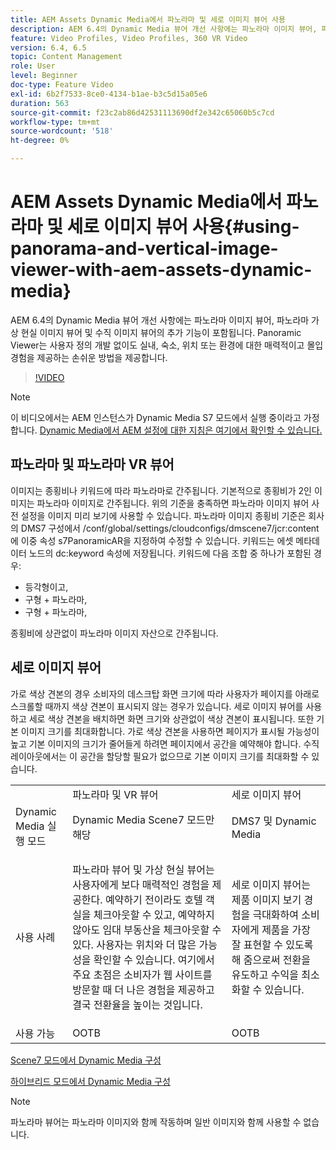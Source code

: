 ```yaml
---
title: AEM Assets Dynamic Media에서 파노라마 및 세로 이미지 뷰어 사용
description: AEM 6.4의 Dynamic Media 뷰어 개선 사항에는 파노라마 이미지 뷰어, 파노라마 가상 현실 이미지 뷰어 및 수직 이미지 뷰어의 추가 기능이 포함됩니다. Panoramic Viewer는 사용자 정의 개발 없이도 실내, 숙소, 위치 또는 환경에 대한 매력적이고 몰입 경험을 제공하는 손쉬운 방법을 제공합니다.
feature: Video Profiles, Video Profiles, 360 VR Video
version: 6.4, 6.5
topic: Content Management
role: User
level: Beginner
doc-type: Feature Video
exl-id: 6b2f7533-8ce0-4134-b1ae-b3c5d15a05e6
duration: 563
source-git-commit: f23c2ab86d42531113690df2e342c65060b5c7cd
workflow-type: tm+mt
source-wordcount: '518'
ht-degree: 0%

---
```


# AEM Assets Dynamic Media에서 파노라마 및 세로 이미지 뷰어 사용{#using-panorama-and-vertical-image-viewer-with-aem-assets-dynamic-media}

AEM 6.4의 Dynamic Media 뷰어 개선 사항에는 파노라마 이미지 뷰어, 파노라마 가상 현실 이미지 뷰어 및 수직 이미지 뷰어의 추가 기능이 포함됩니다. Panoramic Viewer는 사용자 정의 개발 없이도 실내, 숙소, 위치 또는 환경에 대한 매력적이고 몰입 경험을 제공하는 손쉬운 방법을 제공합니다.

>[!VIDEO](https://video.tv.adobe.com/v/24156?quality=12&learn=on)

>[!NOTE]
>
>이 비디오에서는 AEM 인스턴스가 Dynamic Media S7 모드에서 실행 중이라고 가정합니다. [Dynamic Media에서 AEM 설정에 대한 지침은 여기에서 확인할 수 있습니다.](https://helpx.adobe.com/kr/experience-manager/6-3/assets/using/config-dynamic-fp-14410.html)

## 파노라마 및 파노라마 VR 뷰어

이미지는 종횡비나 키워드에 따라 파노라마로 간주됩니다. 기본적으로 종횡비가 2인 이미지는 파노라마 이미지로 간주됩니다. 위의 기준을 충족하면 파노라마 이미지 뷰어 사전 설정을 이미지 미리 보기에 사용할 수 있습니다. 파노라마 이미지 종횡비 기준은 회사의 DMS7 구성에서 /conf/global/settings/cloudconfigs/dmscene7/jcr:content에 이중 속성 s7PanoramicAR을 지정하여 수정할 수 있습니다. 키워드는 에셋 메타데이터 노드의 dc:keyword 속성에 저장됩니다. 키워드에 다음 조합 중 하나가 포함된 경우:

* 등각형이고,
* 구형 + 파노라마,
* 구형 + 파노라마,

종횡비에 상관없이 파노라마 이미지 자산으로 간주됩니다.

## 세로 이미지 뷰어

가로 색상 견본의 경우 소비자의 데스크탑 화면 크기에 따라 사용자가 페이지를 아래로 스크롤할 때까지 색상 견본이 표시되지 않는 경우가 있습니다. 세로 이미지 뷰어를 사용하고 세로 색상 견본을 배치하면 화면 크기와 상관없이 색상 견본이 표시됩니다. 또한 기본 이미지 크기를 최대화합니다. 가로 색상 견본을 사용하면 페이지가 표시될 가능성이 높고 기본 이미지의 크기가 줄어들게 하려면 페이지에서 공간을 예약해야 합니다. 수직 레이아웃에서는 이 공간을 할당할 필요가 없으므로 기본 이미지 크기를 최대화할 수 있습니다.

<table> 
 <tbody>
  <tr>
   <td> </td>
   <td>파노라마 및 VR 뷰어</td>
   <td>세로 이미지 뷰어</td>
  </tr>
  <tr>
   <td>Dynamic Media 실행 모드</td>
   <td>Dynamic Media Scene7 모드만 해당</td>
   <td>DMS7 및 Dynamic Media</td>
  </tr>
  <tr>
   <td>사용 사례</td>
   <td><p>파노라마 뷰어 및 가상 현실 뷰어는 사용자에게 보다 매력적인 경험을 제공한다. 예약하기 전이라도 호텔 객실을 체크아웃할 수 있고, 예약하지 않아도 임대 부동산을 체크아웃할 수 있다. 사용자는 위치와 더 많은 가능성을 확인할 수 있습니다. 여기에서 주요 초점은 소비자가 웹 사이트를 방문할 때 더 나은 경험을 제공하고 결국 전환율을 높이는 것입니다.</p> <p> </p> </td> 
   <td><p>세로 이미지 뷰어는 제품 이미지 보기 경험을 극대화하여 소비자에게 제품을 가장 잘 표현할 수 있도록 해 줌으로써 전환을 유도하고 수익을 최소화할 수 있습니다.</p> <p> </p> </td>
  </tr>
  <tr>
   <td>사용 가능 </td>
   <td>OOTB</td>
   <td>OOTB</td>
  </tr>
 </tbody>
</table>

[Scene7 모드에서 Dynamic Media 구성](https://helpx.adobe.com/experience-manager/6-5/assets/using/config-dms7.html)

[하이브리드 모드에서 Dynamic Media 구성](https://helpx.adobe.com/kr/experience-manager/6-5/assets/using/config-dynamic.html)

>[!NOTE]
>
>파노라마 뷰어는 파노라마 이미지와 함께 작동하며 일반 이미지와 함께 사용할 수 없습니다.
